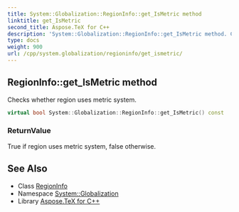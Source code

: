 ```yaml
---
title: System::Globalization::RegionInfo::get_IsMetric method
linktitle: get_IsMetric
second_title: Aspose.TeX for C++
description: 'System::Globalization::RegionInfo::get_IsMetric method. Checks whether region uses metric system in C++.'
type: docs
weight: 900
url: /cpp/system.globalization/regioninfo/get_ismetric/
---
```

## RegionInfo::get_IsMetric method


Checks whether region uses metric system.

```cpp
virtual bool System::Globalization::RegionInfo::get_IsMetric() const
```


### ReturnValue

True if region uses metric system, false otherwise.

## See Also

* Class [RegionInfo](../)
* Namespace [System::Globalization](../../)
* Library [Aspose.TeX for C++](../../../)

